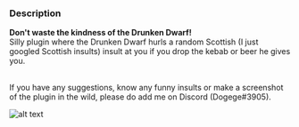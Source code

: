 ### Description
**Don't waste the kindness of the Drunken Dwarf!** <br/> 
Silly plugin where the Drunken Dwarf hurls a random Scottish (I just googled Scottish insults) insult at you if you drop the kebab or beer he gives you. <br/>
<br/>

If you have any suggestions, know any funny insults or make a screenshot of the plugin in the wild, please do add me on Discord (Dogege#3905).

![alt text](https://i.imgur.com/nnIWnwi.png)
